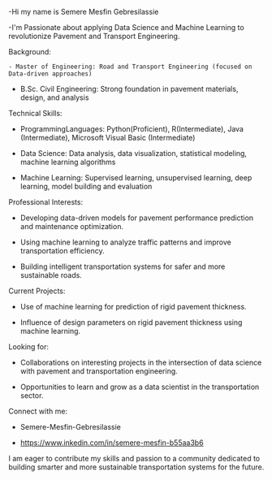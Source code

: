 -Hi my name is Semere Mesfin Gebresilassie

-I'm Passionate about applying Data Science and Machine Learning to revolutionize Pavement and Transport Engineering.

Background:

 	- Master of Engineering: Road and Transport Engineering (focused on Data-driven approaches)
  
  - B.Sc. Civil Engineering: Strong foundation in pavement materials, design, and analysis

Technical Skills:

  - ProgrammingLanguages: Python(Proficient), R(Intermediate), Java (Intermediate), Microsoft Visual Basic (Intermediate)

  - Data Science: Data analysis, data visualization, statistical modeling,  machine learning algorithms

  - Machine Learning: Supervised learning, unsupervised learning, deep learning, model building and evaluation

Professional Interests:

  - Developing data-driven models for pavement performance prediction and maintenance optimization.

  - Using machine learning to analyze traffic patterns and improve transportation efficiency.

  - Building intelligent transportation systems for safer and more sustainable roads.

Current Projects:

 - Use of machine learning for prediction of rigid pavement thickness.

 - Influence of design parameters on rigid pavement thickness using machine learning.

Looking for:

 - Collaborations on interesting projects in the intersection of data science with pavement and transportation engineering.

 - Opportunities to learn and grow as a data scientist in the transportation sector.

Connect with me:

 - Semere-Mesfin-Gebresilassie

 - https://www.inkedin.com/in/semere-mesfin-b55aa3b6

I am eager to contribute my skills and passion to a community dedicated to building smarter and more sustainable transportation systems for the future.
